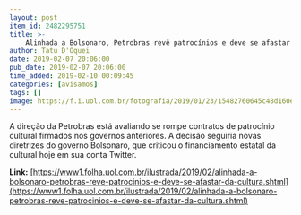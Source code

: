 ```yaml
---
layout: post
item_id: 2482295751
title: >-
    Alinhada a Bolsonaro, Petrobras revê patrocínios e deve se afastar da cultura
author: Tatu D'Oquei
date: 2019-02-07 20:06:00
pub_date: 2019-02-07 20:06:00
time_added: 2019-02-10 00:09:45
categories: [avisamos]
tags: []
image: https://f.i.uol.com.br/fotografia/2019/01/23/15482760645c48d160ef43e_1548276064_3x2_rt.jpg
---
```


A direção da Petrobras está avaliando se rompe contratos de patrocínio cultural firmados nos governos anteriores. A decisão seguiria novas diretrizes do governo Bolsonaro, que criticou o financiamento estatal da cultural hoje em sua conta Twitter.

**Link:** [https://www1.folha.uol.com.br/ilustrada/2019/02/alinhada-a-bolsonaro-petrobras-reve-patrocinios-e-deve-se-afastar-da-cultura.shtml](https://www1.folha.uol.com.br/ilustrada/2019/02/alinhada-a-bolsonaro-petrobras-reve-patrocinios-e-deve-se-afastar-da-cultura.shtml)

